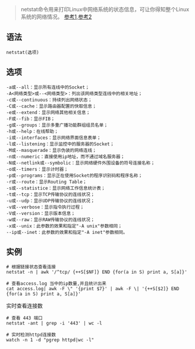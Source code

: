 > netstat命令用来打印Linux中网络系统的状态信息，可让你得知整个Linux系统的网络情况。
> [参考1](http://man.linuxde.net/netstat),[参考2]()
  
语法
---

    netstat(选项)

选项
--

    -a或--all：显示所有连线中的Socket；
    -A<网络类型>或--<网络类型>：列出该网络类型连线中的相关地址；
    -c或--continuous：持续列出网络状态；
    -C或--cache：显示路由器配置的快取信息；
    -e或--extend：显示网络其他相关信息；
    -F或--fib：显示FIB；
    -g或--groups：显示多重广播功能群组组员名单；
    -h或--help：在线帮助；
    -i或--interfaces：显示网络界面信息表单；
    -l或--listening：显示监控中的服务器的Socket；
    -M或--masquerade：显示伪装的网络连线；
    -n或--numeric：直接使用ip地址，而不通过域名服务器；
    -N或--netlink或--symbolic：显示网络硬件外围设备的符号连接名称；
    -o或--timers：显示计时器；
    -p或--programs：显示正在使用Socket的程序识别码和程序名称；
    -r或--route：显示Routing Table；
    -s或--statistice：显示网络工作信息统计表；
    -t或--tcp：显示TCP传输协议的连线状况；
    -u或--udp：显示UDP传输协议的连线状况；
    -v或--verbose：显示指令执行过程；
    -V或--version：显示版本信息；
    -w或--raw：显示RAW传输协议的连线状况；
    -x或--unix：此参数的效果和指定"-A unix"参数相同；
    --ip或--inet：此参数的效果和指定"-A inet"参数相同。

实例
---
    
    # 根据链接状态查看连接
    netstat -n | awk '/^tcp/ {++S[$NF]} END {for(a in S) print a, S[a]}'
    
    # 查看access.log 当中的ip数量,并且统计出来
    cat access.log| awk -F \" '{print $7}' | awk -F \| '{++S[$2]} END {for(a in S) print a, S[a]}'
    

实时查看连接数
    
    # 查看 443 端口 
    netstat -ant | grep -i '443' | wc -l
    
    # 实时检测httpd连接数
    watch -n 1 -d "pgrep httpd|wc -l"